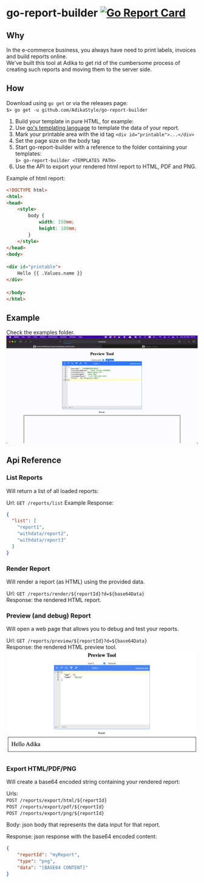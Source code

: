 # go-report-builder [![Go Report Card](https://goreportcard.com/badge/github.com/AdikaStyle/go-report-builder)](https://goreportcard.com/report/github.com/AdikaStyle/go-report-builder)

## Why
In the e-commerce business, you always have need to print labels, invoices and build reports online.  
We've built this tool at Adika to get rid of the cumbersome process of creating such reports and moving them
to the server side.
  
## How
Download using `go get` or via the releases page:  
`$> go get -u github.com/AdikaStyle/go-report-builder`
1) Build your template in pure HTML, for example:
2) Use [go's templating language](https://curtisvermeeren.github.io/2017/09/14/Golang-Templates-Cheatsheet) to template the data of your report.
3) Mark your printable area with the id tag `<div id="printable">...</div>`
4) Set the page size on the body tag
5) Start go-report-builder with a reference to the folder containing your templates:   
`$> go-report-builder <TEMPLATES PATH>`
6) Use the API to export your rendered html report to HTML, PDF and PNG. 

Example of html report:
```html
<!DOCTYPE html>
<html>
<head>
	<style>
		body {
			width: 150mm;
			height: 100mm;
		}
	</style>
</head>
<body>

<div id="printable">
	Hello {{ .Values.name }}
</div>

</body>
</html>
```

## Example
Check the examples folder.
![](docs/example.gif)

## Api Reference

### List Reports
Will return a list of all loaded reports: 

Url: ```GET /reports/list```
Example Response:
```json
{
  "list": [
    "report1",
    "withdata/report2",
    "withdata/report3"
  ]
}
```

### Render Report
Will render a report (as HTML) using the provided data.

Url: `GET /reports/render/${reportId}?d=${base64Data}`  
Response: the rendered HTML report.

### Preview (and debug) Report
Will open a web page that allows you to debug and test your reports.

Url: `GET /reports/preview/${reportId}?d=${base64Data}`  
Response: the rendered HTML preview tool.
![](docs/preview_tool.png)

### Export HTML/PDF/PNG
Will create a base64 encoded string containing your rendered report:


Urls:   
`POST /reports/export/html/${reportId}`  
`POST /reports/export/pdf/${reportId}`  
`POST /reports/export/png/${reportId}`  

Body: json body that represents the data input for that report.

Response: json response with the base64 encoded content:
```json
{
    "reportId": "myReport",
    "type": "png",
    "data": "[BASE64 CONTENT]"
}
``` 